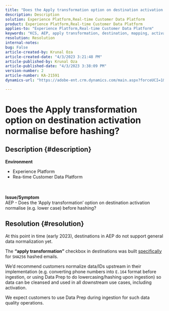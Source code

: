 ```yaml
---
title: "Does the Apply transformation option on destination activation normalise before hashing?"
description: Description
solution: Experience Platform,Real-time Customer Data Platform
product: Experience Platform,Real-time Customer Data Platform
applies-to: "Experience Platform,Real-time Customer Data Platform"
keywords: "KCS, AEP, apply transformation, destination, mapping, activation, RT-CDP"
resolution: Resolution
internal-notes: 
bug: False
article-created-by: Krunal Oza
article-created-date: "4/3/2023 3:21:48 PM"
article-published-by: Krunal Oza
article-published-date: "4/3/2023 3:38:09 PM"
version-number: 2
article-number: KA-21591
dynamics-url: "https://adobe-ent.crm.dynamics.com/main.aspx?forceUCI=1&pagetype=entityrecord&etn=knowledgearticle&id=ad32aa3c-33d2-ed11-a7c7-6045bd006b4b"

---
```

# Does the Apply transformation option on destination activation normalise before hashing?

## Description {#description}

<b>Environment</b>
- Experience Platform
- Rea-time Customer Data Platform

<br> <br><b>Issue/Symptom</b><br>AEP - Does the ‘Apply transformation’ option on destination activation normalise (e.g. lower case) before hashing?

## Resolution {#resolution}


At this point in time (early 2023), destinations in AEP do not support general data normalization yet.

The <b>“apply transformation”</b> checkbox in destinations was built <u>specifically</u> for `SHA256` hashed emails.

We’d recommend customers normalize data/IDs upstream in their implementation (e.g. converting phone numbers into `E.164` format before ingestion, or using Data Prep to do lowercasing/hashing upon ingestion) so data can be cleansed and used in all downstream use cases, including activation.

We expect customers to use Data Prep during ingestion for such data quality operations.




